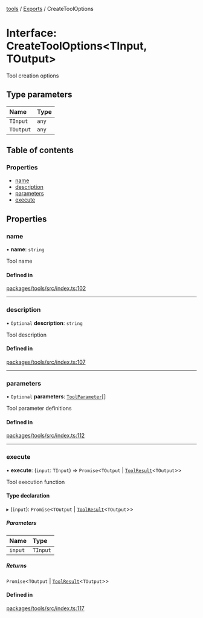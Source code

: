 <!-- 
 ⚠️  AUTO-GENERATED FILE - DO NOT EDIT MANUALLY
 This file is automatically generated by scripts/docs-generator.js
 To make changes, edit the source TypeScript files or update the generator script
-->

[tools](../../) / [Exports](../modules) / CreateToolOptions

# Interface: CreateToolOptions\<TInput, TOutput\>

Tool creation options

## Type parameters

| Name | Type |
| :------ | :------ |
| `TInput` | `any` |
| `TOutput` | `any` |

## Table of contents

### Properties

- [name](CreateToolOptions#name)
- [description](CreateToolOptions#description)
- [parameters](CreateToolOptions#parameters)
- [execute](CreateToolOptions#execute)

## Properties

### name

• **name**: `string`

Tool name

#### Defined in

[packages/tools/src/index.ts:102](https://github.com/woojubb/robota/blob/c50179e56752f80ea03c64201e29ab12275152bf/packages/tools/src/index.ts#L102)

___

### description

• `Optional` **description**: `string`

Tool description

#### Defined in

[packages/tools/src/index.ts:107](https://github.com/woojubb/robota/blob/c50179e56752f80ea03c64201e29ab12275152bf/packages/tools/src/index.ts#L107)

___

### parameters

• `Optional` **parameters**: [`ToolParameter`](ToolParameter)[]

Tool parameter definitions

#### Defined in

[packages/tools/src/index.ts:112](https://github.com/woojubb/robota/blob/c50179e56752f80ea03c64201e29ab12275152bf/packages/tools/src/index.ts#L112)

___

### execute

• **execute**: (`input`: `TInput`) => `Promise`\<`TOutput` \| [`ToolResult`](ToolResult)\<`TOutput`\>\>

Tool execution function

#### Type declaration

▸ (`input`): `Promise`\<`TOutput` \| [`ToolResult`](ToolResult)\<`TOutput`\>\>

##### Parameters

| Name | Type |
| :------ | :------ |
| `input` | `TInput` |

##### Returns

`Promise`\<`TOutput` \| [`ToolResult`](ToolResult)\<`TOutput`\>\>

#### Defined in

[packages/tools/src/index.ts:117](https://github.com/woojubb/robota/blob/c50179e56752f80ea03c64201e29ab12275152bf/packages/tools/src/index.ts#L117)
